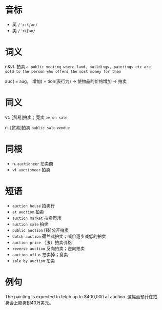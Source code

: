 # 音标

- 英 `/'ɔːkʃən/`
- 美 `/'ɔkʃən/`

# 词义

n&vt. 拍卖
`a public meeting where land, buildings, paintings etc are sold to the person who offers the most money for them`



auc( = aug， 增加) + tion(表行为) → 使物品的价格增加 → 拍卖

# 同义

vt. [贸易]拍卖；竞卖
`be on sale`

n. [贸易]拍卖
`public sale` `vendue`

# 同根

- n. `auctioneer` 拍卖商
- vt. `auctioneer` 拍卖

# 短语

- `auction house` 拍卖行
- `at auction` 拍卖
- `auction market` 拍卖市场
- `auction sale` 拍卖
- `public auction` [经]公开拍卖
- `dutch auction` 荷兰式拍卖；喊价逐步减低的拍卖
- `auction price` （法）拍卖价格
- `reverse auction` 反向拍卖；逆向拍卖
- `auction off` v. 拍卖掉；竞卖
- `sale by auction` 拍卖

# 例句

The painting is expected to fetch up to $400,000 at auction.
这幅画预计在拍卖会上能卖到40万美元。


